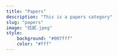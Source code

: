 ```yaml
---
title: "Papers"
description: "This is a papers category"
slug: "papers"
image: "菈妮.jpeg"
style:
    background: "#007fff"
    color: "#fff"
---
```


